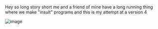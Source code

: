 Hey so long story short me and a friend of mine have a long running thing where we make "insult" programs and this is my attempt at a version 4

![image](https://user-images.githubusercontent.com/66909997/187477905-b6685555-db52-45da-924a-07c0f4fea245.png)
